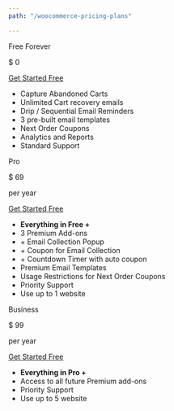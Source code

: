 ```yaml
---
path: "/woocommerce-pricing-plans"

---
```


<row>

<plan size="4">

<div slot="plan-title">

Free Forever

</div>

<div slot="plan-price">

$ 0

</div>

<div slot="plan-button">

<a className="btn-outline btn-lg" href="https://app.retainful.com/" target="_blank" rel="noopener noreferrer"> Get Started Free</a>

</div>

<div slot="plan-features">

* Capture Abandoned Carts
* Unlimited Cart recovery emails
* Drip / Sequential Email Reminders
* 3 pre-built email templates
* Next Order Coupons
* Analytics and Reports
* Standard Support

</div>

</plan>

<plan size="4" className="featured">
<div slot="plan-title">

Pro

</div>

<div slot="plan-price">

$ 69

</div>

<div slot="plan-period">

per year

</div>

<div slot="plan-button">

<a className="btn-action btn-lg" href="https://app.retainful.com/" target="_blank" rel="noopener noreferrer"> Get Started Free</a>

</div>

<div slot="plan-features">

* **Everything in Free +**
* 3 Premium Add-ons
* \+ Email Collection Popup
* \+ Coupon for Email Collection
* \+ Countdown Timer with auto coupon
* Premium Email Templates
* Usage Restrictions for Next Order Coupons
* Priority Support
* Use up to 1 website

</div>

</plan>

<plan size="4">

<div slot="plan-title">

Business

</div>

<div slot="plan-price">

$ 99

</div>
<div slot="plan-period">

 per year

</div>

<div slot="plan-button">
 
<a className="btn-action btn-lg" href="https://app.retainful.com/" target="_blank" rel="noopener noreferrer"> Get Started Free</a>

</div>

<div slot="plan-features">

* **Everything in Pro +**
* Access to all future Premium add-ons
* Priority Support
* Use up to 5 website

</div>

</plan>

</row>